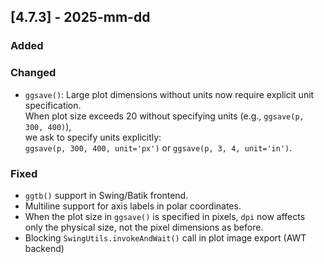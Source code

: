 ## [4.7.3] - 2025-mm-dd

### Added

### Changed

- `ggsave()`: Large plot dimensions without units now require explicit unit specification. <br>
  When plot size exceeds 20 without specifying units (e.g., `ggsave(p, 300, 400)`), <br>
  we ask to specify units explicitly: <br>
  `ggsave(p, 300, 400, unit='px')` or `ggsave(p, 3, 4, unit='in')`.

### Fixed

- `ggtb()` support in Swing/Batik frontend.
- Multiline support for axis labels in polar coordinates.
- When the plot size in `ggsave()` is specified in pixels, `dpi` now affects <br> 
  only the physical size, not the pixel dimensions as before.  
- Blocking `SwingUtils.invokeAndWait()`  call in plot image export (AWT backend)
